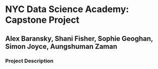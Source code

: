 # NYC Data Science Academy: Capstone Project
## Alex Baransky, Shani Fisher, Sophie Geoghan, Simon Joyce, Aungshuman Zaman
### Project Description
